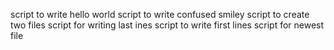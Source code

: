script to write hello world
script to write confused smiley
script to create two files
script for writing last ines
script to write first lines
script for newest file

